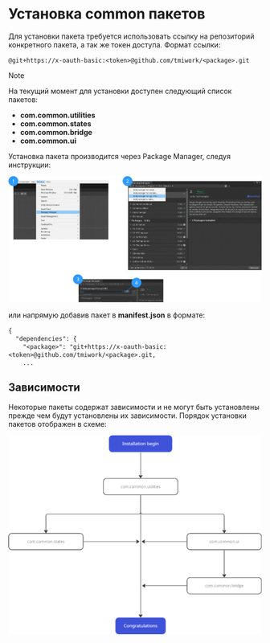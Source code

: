 # Установка common пакетов

Для установки пакета требуется использовать ссылку на репозиторий конкретного пакета, а так же токен доступа. 
Формат ссылки: 
```
@git+https://x-oauth-basic:<token>@github.com/tmiwork/<package>.git
```

> [!NOTE]
> На текущий момент для установки доступен следующий список пакетов:
> * **com.common.utilities**
> * **com.common.states**
> * **com.common.bridge**
> * **com.common.ui**

Установка пакета производится через Package Manager, следуя инструкции:

 ![Package manager](./images/steps.png)

или напрямую добавив пакет в **manifest.json** в формате: 
```
{
  "dependencies": {
    "<package>": "git+https://x-oauth-basic:<token>@github.com/tmiwork/<package>.git,
    ...
```

## Зависимости
Некоторые пакеты содержат зависимости и не могут быть установлены прежде чем будут установлены их зависимости. Порядок установки пакетов отображен в схеме:

![Installation tree](./images/tree.png)
